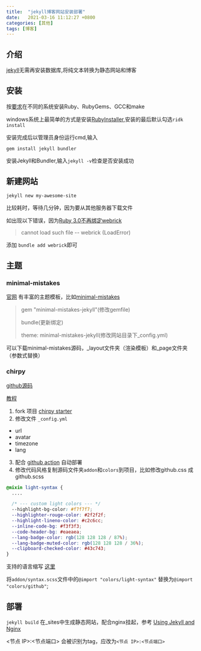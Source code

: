 ```yaml
---
title:  "jekyll博客网站安装部署"
date:   2021-03-16 11:12:27 +0800
categories: [其他]
tags: [博客]
---
```

## 介绍
[jekyll][6]无需再安装数据库,将纯文本转换为静态网站和博客

## 安装
按[要求][1]在不同的系统安装Ruby、RubyGems、GCC和make

windows系统上最简单的方式是安装[RubyInstaller][2],安装的最后默认勾选`ridk install`

安装完成后以管理员身份运行cmd,输入

`gem install jekyll bundler`

安装Jekyll和Bundler,输入`jekyll -v`检查是否安装成功

## 新建网站

`jekyll new my-awesome-site`

比较耗时，等待几分钟，因为要从其他服务器下载文件

如出现以下错误，因为[Ruby 3.0不再绑定webrick][3]
> cannot load such file -- webrick (LoadError)

添加 `bundle add webrick`即可

## 主题

### minimal-mistakes
[官网][4] 有丰富的主题模板，比如[minimal-mistakes][5]
> gem "minimal-mistakes-jekyll"(修改gemfile)
>
> bundle(更新绑定)
>
> theme: minimal-mistakes-jekyll(修改网站目录下_config.yml)

可以下载minimal-mistakes源码，_layout文件夹（渲染模板）和_page文件夹（参数式替换）

### chirpy
[github源码](https://github.com/cotes2020/jekyll-theme-chirpy)

[教程](https://chirpy.cotes.info/categories/tutorial/)

1. fork 项目 [chirpy starter](https://github.com/cotes2020/chirpy-starter/generate)
2. 修改文件 `_config.yml`
  * url
  * avatar
  * timezone
  * lang
3. 配合 [github action](https://github.com/cotes2020/jekyll-theme-chirpy#deploy-by-using-github-actions) 自动部署
4. 修改代码风格复制源码文件夹`addon`和`colors`到项目，比如修改github.css 成 github.scss

```scss
@mixin light-syntax {
  ....

  /* --- custom light colors --- */
  --highlight-bg-color: #f7f7f7;
  --highlighter-rouge-color: #2f2f2f;
  --highlight-lineno-color: #c2c6cc;
  --inline-code-bg: #f3f3f3;
  --code-header-bg: #eaeaea;
  --lang-badge-color: rgb(128 128 128 / 87%);
  --lang-badge-muted-color: rgb(128 128 128 / 36%);
  --clipboard-checked-color: #43c743;
}
```

支持的语言缩写 [这里](https://github.com/rouge-ruby/rouge/wiki/List-of-supported-languages-and-lexers)


将`addon/syntax.scss`文件中的`@import "colors/light-syntax"` 替换为`@import "colors/github"`;



## 部署
`jekyll build` 在_sites中生成静态网站，配合nginx挂起，参考
[Using Jekyll and Nginx](http://briancain.net/using-jekyll-and-nginx/)

 <节点 IP>:<节点端口> 会被识别为tag，应改为`<节点 IP>:<节点端口>`



[1]: https://jekyllrb.com/docs/installation/#requirements
[2]: https://rubyinstaller.org/
[3]: https://github.com/jekyll/jekyll/issues/8523
[4]: https://jekyllrb.com/docs/themes/
[5]: https://github.com/mmistakes/minimal-mistakes
[6]: <https://jekyllrb.com/>
